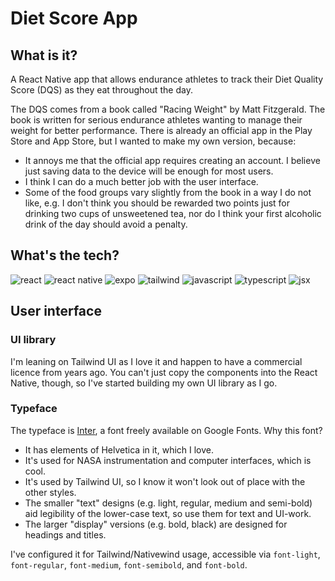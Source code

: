 # Diet Score App

## What is it?
A React Native app that allows endurance athletes to track their Diet Quality Score (DQS) as they eat throughout the day.

The DQS comes from a book called "Racing Weight" by Matt Fitzgerald. The book is written for serious endurance athletes wanting to manage their weight for better performance. There is already an official app in the Play Store and App Store, but I wanted to make my own version, because:

- It annoys me that the official app requires creating an account. I believe just saving data to the device will be enough for most users.
- I think I can do a much better job with the user interface.
- Some of the food groups vary slightly from the book in a way I do not like, e.g. I don't think you should be rewarded two points just for drinking two cups of unsweetened tea, nor do I think your first alcoholic drink of the day should avoid a penalty.

## What's the tech?
![react](https://img.shields.io/badge/React-brown)
![react native](https://img.shields.io/badge/React_Native-brown)
![expo](https://img.shields.io/badge/Expo-brown)
![tailwind](https://img.shields.io/badge/Tailwind/Nativewind-brown)
![javascript](https://img.shields.io/badge/Javascript-blue)
![typescript](https://img.shields.io/badge/Typescript-blue)
![jsx](https://img.shields.io/badge/JSX-blue)

## User interface

### UI library
I'm leaning on Tailwind UI as I love it and happen to have a commercial licence from years ago. You can't just copy the components into the React Native, though, so I've started building my own UI library as I go.

### Typeface
The typeface is [Inter](https://rsms.me/inter/), a font freely available on Google Fonts. Why this font?
- It has elements of Helvetica in it, which I love.
- It's used for NASA instrumentation and computer interfaces, which is cool.
- It's used by Tailwind UI, so I know it won't look out of place with the other styles.
- The smaller "text" designs (e.g. light, regular, medium and semi-bold) aid legibility of the lower-case text, so use them for text and UI-work.
- The larger "display" versions (e.g. bold, black) are designed for headings and titles. 

I've configured it for Tailwind/Nativewind usage, accessible via `font-light`, `font-regular`, `font-medium`, `font-semibold`, and `font-bold`. 